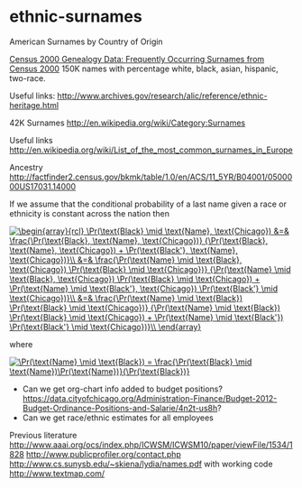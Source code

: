 ethnic-surnames
===============

American Surnames by Country of Origin


[Census 2000 Genealogy Data: Frequently Occurring Surnames from Census 2000](http://www.census.gov/genealogy/www/data/2000surnames/index.html) 150K names with percentage white, black, asian, hispanic, two-race.

Useful links: http://www.archives.gov/research/alic/reference/ethnic-heritage.html

42K Surnames http://en.wikipedia.org/wiki/Category:Surnames

Useful links http://en.wikipedia.org/wiki/List_of_the_most_common_surnames_in_Europe

Ancestry http://factfinder2.census.gov/bkmk/table/1.0/en/ACS/11_5YR/B04001/0500000US17031.14000

If we assume that the conditional probability of a last name given a race or ethnicity is constant across the nation then

<a href="http://www.codecogs.com/eqnedit.php?latex=\begin{array}{rcl}&space;\Pr(\text{Black}&space;\mid&space;\text{Name},&space;\text{Chicago})&space;&=&&space;\frac{\Pr(\text{Black},&space;\text{Name},&space;\text{Chicago})}&space;{\Pr(\text{Black},&space;\text{Name},&space;\text{Chicago})&space;&plus;&space;\Pr(\text{Black'},&space;\text{Name},&space;\text{Chicago})}\\&space;&=&&space;\frac{\Pr(\text{Name}&space;\mid&space;\text{Black},&space;\text{Chicago})&space;\Pr(\text{Black}&space;\mid&space;\text{Chicago})}&space;{\Pr(\text{Name}&space;\mid&space;\text{Black},&space;\text{Chicago})&space;\Pr(\text{Black}&space;\mid&space;\text{Chicago})&space;&plus;&space;\Pr(\text{Name}&space;\mid&space;\text{Black'},&space;\text{Chicago})&space;\Pr(\text{Black'}&space;\mid&space;\text{Chicago})}\\&space;&=&&space;\frac{\Pr(\text{Name}&space;\mid&space;\text{Black})&space;\Pr(\text{Black}&space;\mid&space;\text{Chicago})}&space;{\Pr(\text{Name}&space;\mid&space;\text{Black})&space;\Pr(\text{Black}&space;\mid&space;\text{Chicago})&space;&plus;&space;\Pr(\text{Name}&space;\mid&space;\text{Black'})&space;\Pr(\text{Black'}&space;\mid&space;\text{Chicago})}\\&space;\end{array}" target="_blank"><img src="http://latex.codecogs.com/gif.latex?\begin{array}{rcl}&space;\Pr(\text{Black}&space;\mid&space;\text{Name},&space;\text{Chicago})&space;&=&&space;\frac{\Pr(\text{Black},&space;\text{Name},&space;\text{Chicago})}&space;{\Pr(\text{Black},&space;\text{Name},&space;\text{Chicago})&space;&plus;&space;\Pr(\text{Black'},&space;\text{Name},&space;\text{Chicago})}\\&space;&=&&space;\frac{\Pr(\text{Name}&space;\mid&space;\text{Black},&space;\text{Chicago})&space;\Pr(\text{Black}&space;\mid&space;\text{Chicago})}&space;{\Pr(\text{Name}&space;\mid&space;\text{Black},&space;\text{Chicago})&space;\Pr(\text{Black}&space;\mid&space;\text{Chicago})&space;&plus;&space;\Pr(\text{Name}&space;\mid&space;\text{Black'},&space;\text{Chicago})&space;\Pr(\text{Black'}&space;\mid&space;\text{Chicago})}\\&space;&=&&space;\frac{\Pr(\text{Name}&space;\mid&space;\text{Black})&space;\Pr(\text{Black}&space;\mid&space;\text{Chicago})}&space;{\Pr(\text{Name}&space;\mid&space;\text{Black})&space;\Pr(\text{Black}&space;\mid&space;\text{Chicago})&space;&plus;&space;\Pr(\text{Name}&space;\mid&space;\text{Black'})&space;\Pr(\text{Black'}&space;\mid&space;\text{Chicago})}\\&space;\end{array}" title="\begin{array}{rcl} \Pr(\text{Black} \mid \text{Name}, \text{Chicago}) &=& \frac{\Pr(\text{Black}, \text{Name}, \text{Chicago})} {\Pr(\text{Black}, \text{Name}, \text{Chicago}) + \Pr(\text{Black'}, \text{Name}, \text{Chicago})}\\ &=& \frac{\Pr(\text{Name} \mid \text{Black}, \text{Chicago}) \Pr(\text{Black} \mid \text{Chicago})} {\Pr(\text{Name} \mid \text{Black}, \text{Chicago}) \Pr(\text{Black} \mid \text{Chicago}) + \Pr(\text{Name} \mid \text{Black'}, \text{Chicago}) \Pr(\text{Black'} \mid \text{Chicago})}\\ &=& \frac{\Pr(\text{Name} \mid \text{Black}) \Pr(\text{Black} \mid \text{Chicago})} {\Pr(\text{Name} \mid \text{Black}) \Pr(\text{Black} \mid \text{Chicago}) + \Pr(\text{Name} \mid \text{Black'}) \Pr(\text{Black'} \mid \text{Chicago})}\\ \end{array}" /></a>

where 

<a href="http://www.codecogs.com/eqnedit.php?latex=\Pr(\text{Name}&space;\mid&space;\text{Black})&space;=&space;\frac{\Pr(\text{Black}&space;\mid&space;\text{Name})\Pr(\text{Name})}{\Pr(\text{Black})}" target="_blank"><img src="http://latex.codecogs.com/gif.latex?\Pr(\text{Name}&space;\mid&space;\text{Black})&space;=&space;\frac{\Pr(\text{Black}&space;\mid&space;\text{Name})\Pr(\text{Name})}{\Pr(\text{Black})}" title="\Pr(\text{Name} \mid \text{Black}) = \frac{\Pr(\text{Black} \mid \text{Name})\Pr(\text{Name})}{\Pr(\text{Black})}" /></a>

* Can we get org-chart info added to budget positions? https://data.cityofchicago.org/Administration-Finance/Budget-2012-Budget-Ordinance-Positions-and-Salarie/4n2t-us8h?
* Can we get race/ethnic estimates for all employees

Previous literature
http://www.aaai.org/ocs/index.php/ICWSM/ICWSM10/paper/viewFile/1534/1828
http://www.publicprofiler.org/contact.php
http://www.cs.sunysb.edu/~skiena/lydia/names.pdf with working code http://www.textmap.com/
